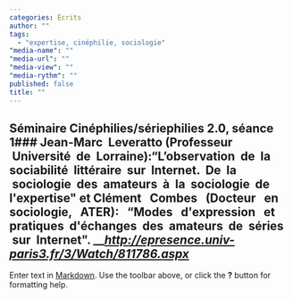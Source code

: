 ```yaml
---
categories: Écrits
author: ""
tags: 
  - "expertise, cinéphilie, sociologie"
"media-name": ""
"media-url": ""
"media-view": ""
"media-rythm": ""
published: false
title: ""
---
```


## Séminaire Cinéphilies/sériephilies 2.0, séance 1### **Jean-Marc  Leveratto** (Professeur  Université  de  Lorraine):“L’observation  de  la   sociabilité  littéraire  sur  Internet.  De  la  sociologie  des  amateurs  à  la  sociologie  de   l'expertise" et **Clément   Combes**   (Docteur   en   sociologie,   ATER):   “Modes   d'expression   et   pratiques  d'échanges  des  amateurs  de  séries  sur  Internet". ___http://epresence.univ-paris3.fr/3/Watch/811786.aspx_



Enter text in [Markdown](http://daringfireball.net/projects/markdown/). Use the toolbar above, or click the **?** button for formatting help.
